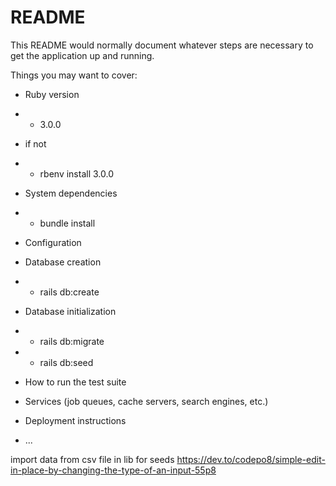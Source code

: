 # README

This README would normally document whatever steps are necessary to get the
application up and running.

Things you may want to cover:

* Ruby version
* * 3.0.0
* if not
* * rbenv install 3.0.0

* System dependencies
* * bundle install

* Configuration

* Database creation
* * rails db:create

* Database initialization
* * rails db:migrate
* * rails db:seed

* How to run the test suite

* Services (job queues, cache servers, search engines, etc.)

* Deployment instructions

* ...

import data from csv file in lib for seeds
https://dev.to/codepo8/simple-edit-in-place-by-changing-the-type-of-an-input-55p8